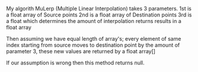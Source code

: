 My algorith MuLerp (Multiple Linear Interpolation) takes 3 parameters.
1st is a float array of Source points
2nd is a float array of Destination points
3rd is a float which determines the amount of interpolation
returns results in a float array

Then assuming we have equal length of array's; every element of same index starting from source 
moves to destination point by the amount of parameter 3, these new values are returned by a float array[]

If our assumption is wrong then this method returns null.
